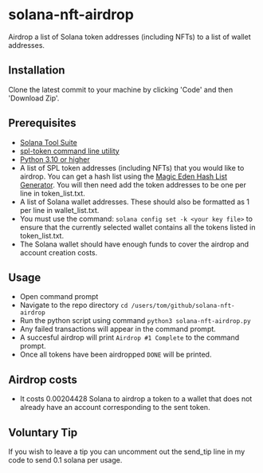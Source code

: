 # solana-nft-airdrop
Airdrop a list of Solana token addresses (including NFTs) to a list of wallet addresses. 

## Installation
Clone the latest commit to your machine by clicking 'Code' and then 'Download Zip'.

## Prerequisites
* [Solana Tool Suite](https://docs.solana.com/cli/install-solana-cli-tools)
* [spl-token command line utility](prerequisite)
* [Python 3.10 or higher](https://www.python.org/download/releases/3.1/)
* A list of SPL token addresses (including NFTs) that you would like to airdrop. You can get a hash list using the [Magic Eden Hash List Generator](https://magiceden-io.webpkgcache.com/doc/-/s/magiceden.io/mintlist-tool). You will then need add the token addresses to be one per line in token_list.txt.
* A list of Solana wallet addresses. These should also be formatted as 1 per line in wallet_list.txt.
* You must use the command: ```solana config set -k <your key file>``` to ensure that the currently selected wallet contains all the tokens listed in token_list.txt.
* The Solana wallet should have enough funds to cover the airdrop and account creation costs.

## Usage
* Open command prompt
* Navigate to the repo directory ```cd /users/tom/github/solana-nft-airdrop```
* Run the python script using command ```python3 solana-nft-airdrop.py```
* Any failed transactions will appear in the command prompt.
* A succesful airdrop will print ```Airdrop #1 Complete``` to the command prompt.
* Once all tokens have been airdropped ```DONE``` will be printed.

## Airdrop costs
* It costs 0.00204428 Solana to airdrop a token to a wallet that does not already have an account corresponding to the sent token.

## Voluntary Tip
If you wish to leave a tip you can uncomment out the send_tip line in my code to send 0.1 solana per usage.


